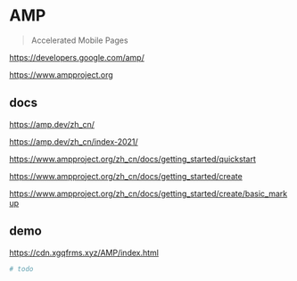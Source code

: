 # AMP

> Accelerated Mobile Pages

https://developers.google.com/amp/

https://www.ampproject.org


## docs

https://amp.dev/zh_cn/

https://amp.dev/zh_cn/index-2021/


https://www.ampproject.org/zh_cn/docs/getting_started/quickstart


https://www.ampproject.org/zh_cn/docs/getting_started/create


https://www.ampproject.org/zh_cn/docs/getting_started/create/basic_markup



## demo

https://cdn.xgqfrms.xyz/AMP/index.html

```sh
# todo
    

```






